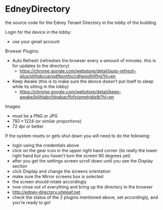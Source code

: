 # EdneyDirectory
the source code for the Edney Tenant Directory in the lobby of the building

Login for the device in the lobby:
- use your gmail account


Browser Plugins:
- Auto Refresh (refreshes the browser every x-amount of minutes. this is for updates to the directory)
  - https://chrome.google.com/webstore/detail/auto-refresh-plus/ohfjpkccecpdfkpmfocndhepolhljfhg?hl=en
- Keep Awake (this is to make sure the device doesn’t put itself to sleep while its sitting in the lobby)
  - https://chrome.google.com/webstore/detail/keep-awake/bijihlabcfdnabacffofojgmehjdielb?hl=en


Images:
- must be a PNG or JPG
- 792 × 1224 (or similar proportions)
- 72 dpi or better 



If the system resets or gets shut down you will need to do the following:
- login using the credentials above
- click on the gear icon in the upper right hand corner (its really the lower right hand but you haven’t turn the screen 90 degrees yet)
- after you get the settings screen scroll down until you see the Display section
- click Display and change the screens orientation
- make sure the Mirror screens box is selected
- the screen should rotate accordingly
- now close out of everything and bring up the directory in the browser
- http://edney-directory.siteleaf.net
- check the status of the 2 plugins mentioned above, set accordingly, and you’re ready to go!

